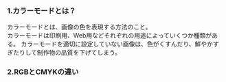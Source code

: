 ### 1.カラーモードとは？
カラーモードとは、画像の色を表現する方法のこと。<br>
カラーモードは印刷用、Web用などそれぞれの用途によっていくつか種類がある。
カラーモードを適切に設定していない画像は、色がくすんだり、鮮やかすぎたりして制作物の品質を下げてしまう。

### 2.RGBとCMYKの違い

